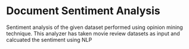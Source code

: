 # Document Sentiment Analysis
Sentiment analysis of the given dataset performed using opinion mining technique.
This analyzer has taken movie review datasets as input and calcuated the sentiment using NLP
